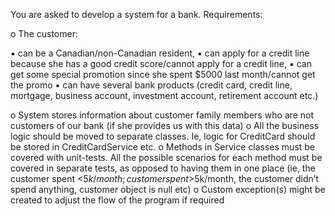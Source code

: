 You are asked to develop a system for a bank. 
Requirements:

o	The customer:

▪	can be a Canadian/non-Canadian resident, 
▪	can apply for a credit line because she has a good credit score/cannot apply for a credit line, 
▪	can get some special promotion since she spent $5000 last month/cannot get the promo
▪	can have several bank products (credit card, credit line, mortgage, business account, investment account, retirement account etc.)

o	System stores information about customer family members who are not customers of our bank (if she provides us with this data)
o	All the business logic should be moved to separate classes. Ie, logic for CreditCard should be stored in CreditCardService etc. 
o	Methods in Service classes must be covered with unit-tests. All the possible scenarios for each method must be covered in separate tests, as opposed to having them in one place (ie, the customer spent <$5k/month; customer spent >$5k/month, the customer didn’t spend anything, customer object is null etc)
o	Custom exception(s) might be created to adjust the flow of the program if required

